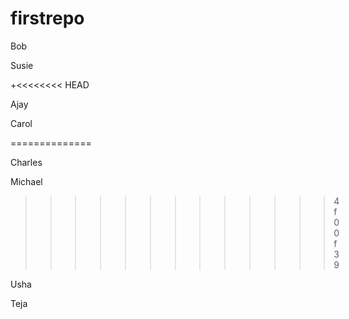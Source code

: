 # firstrepo
Bob 

Susie

+<<<<<<<<  HEAD

Ajay

Carol

==============

Charles

Michael

>>>>>>>>>>>>> 4f00f39

Usha

Teja
